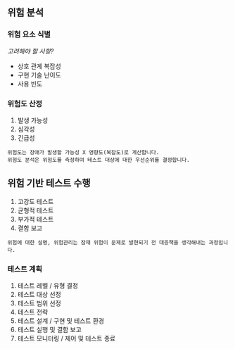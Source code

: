 ## 위험 분석

### 위험 요소 식별

*고려해야 할 사항?*
* 상호 관계 복잡성
* 구현 기술 난이도
* 사용 빈도

### 위험도 산정

1. 발생 가능성
2. 심각성
3. 긴급성


```
위험도는 장애가 발생할 가능성 X 영향도(복잡도)로 계산합니다.
위험도 분석은 위험도를 측정하여 테스트 대상에 대한 우선순위를 결정합니다.
```

## 위험 기반 테스트 수행

1. 고강도 테스트
2. 균형적 테스트
3. 부가적 테스트
4. 결함 보고

```
위험에 대한 설명, 위험관리는 잠재 위험이 문제로 발현되기 전 대응책을 생각해내는 과정입니다.
```

### 테스트 계획

1. 테스트 레벨 / 유형 결정
2. 테스트 대상 선정
3. 테스트 범위 선정
4. 테스트 전략
5. 테스트 설계 / 구현 및 테스트 환경
6. 테스트 실행 및 결함 보고
7. 테스트 모니터링 / 제어 및 테스트 종료

